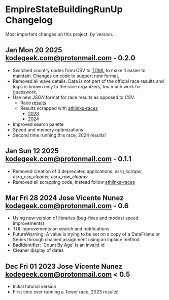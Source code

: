 # EmpireStateBuildingRunUp Changelog

Most important changes on this project, by version.

## Jan Mon 20 2025 <kodegeek.com@protonmail.com> - 0.2.0
- Switched country codes from CSV to [TOML](https://toml.io/en/) to make it easier to maintain. Changes on code to support new format.
- Removed all wave details. Data is not part of the official race results and logic is known only to the race 
  organizers, too much work for guesswork.
- Use new _JSON_ format for race results as opposed to _CSV_. 
  - Race [results](https://www.athlinks.com/event/382111?category=global&term=EmpireState)
  - Results scrapped with [athlinks-races](https://pypi.org/project/athlinks-races/)
    - [2023](https://www.athlinks.com/event/382111/results/Event/1062909/Results)
    - [2024](https://www.athlinks.com/event/382111/results/Event/1093108/Results)
- Improved search palette
- Speed and memory optimizations
- Second time running this race, 2024 results!

## Jan Sun 12 2025 <kodegeek.com@protonmail.com> - 0.1.1
- Removed creation of 3 deprecated applications: _esru_scraper, esru_csv_cleaner, esru_raw_cleaner_
- Removed all scrapping code, instead follow [athlinks-races](https://github.com/josevnz/athlinks-races)

## Mar Fri 28 2024 Jose Vicente Nunez <kodegeek.com@protonmail.com> - 0.6
- Using new version of libraries (bug-fixes and modest speed improvements)
- TUI improvements on search and notifications
- FutureWarning: A value is trying to be set on a copy of a DataFrame or Series through chained assignment using an inplace method.
- BadIdentifier: 'Count By Age' is an invalid id
- Cleaner display of dates

## Dec Fri 01 2023 Jose Vicente Nunez <kodegeek.com@protonmail.com> < 0.5
- Initial tutorial version
- First time ever running a Tower race, 2023 results!